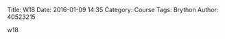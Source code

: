 Title: W18 
Date: 2016-01-09 14:35
Category: Course
Tags: Brython
Author: 40523215

w18

<!-- PELICAN_END_SUMMARY -->